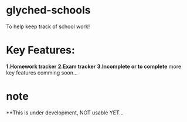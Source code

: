 # glyched-schools
To help keep track of school work!
# Key Features:
**1.Homework tracker**
**2.Exam tracker**
**3.Incomplete or to complete**
more key features comming soon...

# note
**This is under development, NOT usable YET...

